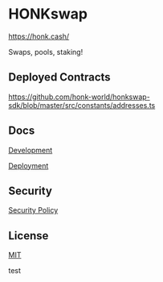 # HONKswap

https://honk.cash/

Swaps, pools, staking!

## Deployed Contracts

https://github.com/honk-world/honkswap-sdk/blob/master/src/constants/addresses.ts

## Docs

[Development](docs/DEVELOPMENT.md)

[Deployment](docs/DEPLOYMENT.md)

## Security

[Security Policy](SECURITY.md)

## License

[MIT](LICENSE.txt)

test
